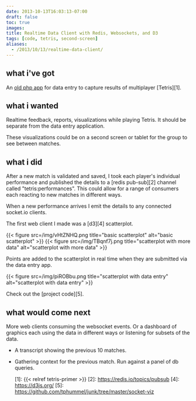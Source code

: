 ```yaml
---
date: 2013-10-13T16:03:13-07:00
draft: false
toc: true
images:
title: Realtime Data Client with Redis, Websockets, and D3
tags: [code, tetris, second-screen]
aliases:
  - /2013/10/13/realtime-data-client/
---
```


## what i've got

An [old php app][0] for data entry to capture results of multiplayer [Tetris][1].

## what i wanted

Realtime feedback, reports, visualizations while playing Tetris. It should be separate from the data entry application.

These visualizations could be on a second screen or tablet for the group to see between matches.

## what i did

After a new match is validated and saved, I took each player's individual performance and published the details to a [redis pub-sub][2] channel called "tetris:performances". This could allow for a range of consumers each reacting to new matches in different ways.

When a new performance arrives I emit the details to any connected socket.io clients.

The first web client I made was a [d3][4] scatterplot.

{{< figure src=/img/vHtZNHQ.png title="basic scatterplot" alt="basic scatterplot" >}}
{{< figure src=/img/TBqnf7j.png title="scatterplot with more data" alt="scatterplot with more data" >}}

Points are added to the scatterplot in real time when they are submitted via the data entry app.

{{< figure src=/img/piROBbu.png title="scatterplot with data entry" alt="scatterplot with data entry" >}}

Check out the [project code][5].

## what would come next

More web clients consuming the websocket events. Or a dashboard of graphics each using the data in different ways or listening for subsets of the data.

- A transcript showing the previous 10 matches.
- Gathering context for the previous match. Run against a panel of db queries.


  [0]: https://github.com/tphummel/tetris-db
  [1]: {{< relref tetris-primer >}}
  [2]: https://redis.io/topics/pubsub
  [4]: https://d3js.org/
  [5]: https://github.com/tphummel/junk/tree/master/socket-viz
